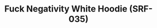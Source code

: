 ---
ee_id_thing: '4367'
site: '1'
type: '2'
inv_num: 2016-078
add_credit:
url: 2016-078-fuck-negativity-white-hoodie-srf-035
title: Fuck Negativity White Hoodie (SRF-035)
year: '2016'
display_year: '2016'
medium: Hoodie
dims:
pitch:
ps:
live_url:
youtube:
related_code:
imgs: Arcangel-Surfware-fuck-negativity-white-hoodie-2016-078-front-full-database.jpg,Arcangel-Surfware-fuck-negativity-white-hoodie-2016-078-back-full-database.jpg
subheading:
download:
commission:
related: "[4277] [2014-088-going-negative-lakes] 2014-088 Going Negative / Lakes"
layout: things-i-made
---